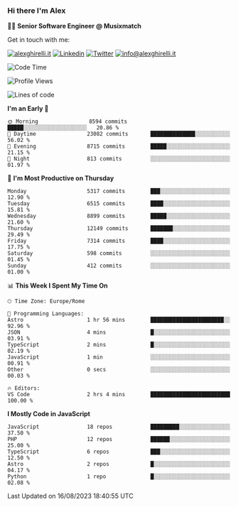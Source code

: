 ### Hi there I'm Alex

👨‍💻 __Senior Software Engineer @ Musixmatch__

Get in touch with me:

[![alexghirelli.it](https://img.shields.io/static/v1?label=1gh.dev&message=%20&color=red&logo=&style=flat-square&logoColor=white)](https://1gh.dev/)
[![Linkedin](https://img.shields.io/static/v1?label=Linkedin&message=%20&color=blue&logo=Linkedin&style=flat-square&logoColor=white)](https://linkedin.com/in/alexghirelli)
[![Twitter](https://img.shields.io/static/v1?label=Twitter&message=%20&color=blue&logo=Twitter&style=flat-square&logoColor=white)](https://twitter.com/alexGhirelli)
[![info@alexghirelli.it](https://img.shields.io/static/v1?label=info@alexghirelli.it&message=%20&color=red&logo=gmail&style=flat-square&logoColor=white)](mailto:info@alexghirelli.it)

<!--START_SECTION:waka-->
![Code Time](http://img.shields.io/badge/Code%20Time-7%2C526%20hrs%2027%20mins-blue)

![Profile Views](http://img.shields.io/badge/Profile%20Views-0-blue)

![Lines of code](https://img.shields.io/badge/From%20Hello%20World%20I%27ve%20Written-106.7%20million%20lines%20of%20code-blue)

**I'm an Early 🐤** 

```text
🌞 Morning                8594 commits        █████░░░░░░░░░░░░░░░░░░░░   20.86 % 
🌆 Daytime                23082 commits       ██████████████░░░░░░░░░░░   56.02 % 
🌃 Evening                8715 commits        █████░░░░░░░░░░░░░░░░░░░░   21.15 % 
🌙 Night                  813 commits         ░░░░░░░░░░░░░░░░░░░░░░░░░   01.97 % 
```
📅 **I'm Most Productive on Thursday** 

```text
Monday                   5317 commits        ███░░░░░░░░░░░░░░░░░░░░░░   12.90 % 
Tuesday                  6515 commits        ████░░░░░░░░░░░░░░░░░░░░░   15.81 % 
Wednesday                8899 commits        █████░░░░░░░░░░░░░░░░░░░░   21.60 % 
Thursday                 12149 commits       ███████░░░░░░░░░░░░░░░░░░   29.49 % 
Friday                   7314 commits        ████░░░░░░░░░░░░░░░░░░░░░   17.75 % 
Saturday                 598 commits         ░░░░░░░░░░░░░░░░░░░░░░░░░   01.45 % 
Sunday                   412 commits         ░░░░░░░░░░░░░░░░░░░░░░░░░   01.00 % 
```


📊 **This Week I Spent My Time On** 

```text
🕑︎ Time Zone: Europe/Rome

💬 Programming Languages: 
Astro                    1 hr 56 mins        ███████████████████████░░   92.96 % 
JSON                     4 mins              █░░░░░░░░░░░░░░░░░░░░░░░░   03.91 % 
TypeScript               2 mins              █░░░░░░░░░░░░░░░░░░░░░░░░   02.19 % 
JavaScript               1 min               ░░░░░░░░░░░░░░░░░░░░░░░░░   00.91 % 
Other                    0 secs              ░░░░░░░░░░░░░░░░░░░░░░░░░   00.03 % 

🔥 Editors: 
VS Code                  2 hrs 4 mins        █████████████████████████   100.00 % 
```

**I Mostly Code in JavaScript** 

```text
JavaScript               18 repos            █████████░░░░░░░░░░░░░░░░   37.50 % 
PHP                      12 repos            ██████░░░░░░░░░░░░░░░░░░░   25.00 % 
TypeScript               6 repos             ███░░░░░░░░░░░░░░░░░░░░░░   12.50 % 
Astro                    2 repos             █░░░░░░░░░░░░░░░░░░░░░░░░   04.17 % 
Python                   1 repo              █░░░░░░░░░░░░░░░░░░░░░░░░   02.08 % 
```




 Last Updated on 16/08/2023 18:40:55 UTC
<!--END_SECTION:waka-->
